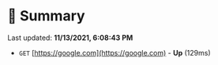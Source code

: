 # 📖 Summary
Last updated: **11/13/2021, 6:08:43 PM**

- `GET` [https://google.com](https://google.com) - **Up** (129ms)
